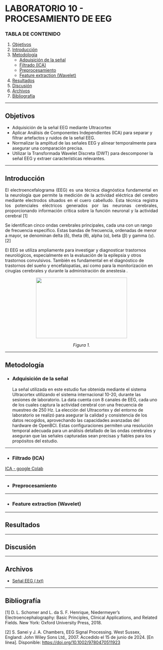 # LABORATORIO 10 - PROCESAMIENTO DE EEG

### TABLA DE CONTENIDO

1. [Objetivos](#id1)
2. [Introducción](#id2)
3. [Metodología](#id3)
   - [Adquisición de la señal](#id4)
   - [Filtrado (ICA)](#id5)
   - [Preprocesamiento](#id6)
   - [Feature extraction (Wavelet)](#id7)
4. [Resultados](#id8)
5. [Discusión](#id9)
6. [Archivos](#id10)
7. [Bibliografía](#id11)
---

## **Objetivos** <a name="id1"></a>
- Adquisición de la señal EEG mediante Ultracortex
- Aplicar Análisis de Componentes Independientes (ICA) para separar y filtrar artefactos y ruidos de la señal EEG.
- Normalizar la amplitud de las señales EEG y alinear temporalmente para asegurar una comparación precisa.
- Utilizar la Transformada Wavelet Discreta (DWT) para descomponer la señal EEG y extraer características relevantes.

---
## **Introducción** <a name="id2"></a>
<p align="justify">El electroencefalograma (EEG) es una técnica diagnóstica fundamental en la neurología que permite la medición de la actividad eléctrica del cerebro mediante electrodos situados en el cuero cabelludo. Esta técnica registra los potenciales eléctricos generados por las neuronas cerebrales, proporcionando información crítica sobre la función neuronal y la actividad cerebral [1] </p>

<p align=justify"> Se identifican cinco ondas cerebrales principales, cada una con un rango de frecuencia específico. Estas bandas de frecuencia, ordenadas de menor a mayor, se denominan delta (δ), theta (θ), alpha (α), beta (β) y gamma (γ).[2]

<p align=justify"> El EEG se utiliza ampliamente para investigar y diagnosticar trastornos neurológicos, especialmente en la evaluación de la epilepsia y otros trastornos convulsivos. También es fundamental en el diagnóstico de trastornos del sueño y encefalopatías, así como para la monitorización en cirugías cerebrales y durante la administración de anestesia .</p>


<p align="center">
  <img src=""  width="300" height="200"> </p>
<em><p align="center">Figura 1. </p></em> 

---
## **Metodología** <a name="id3"></a>

- ### **Adquisición de la señal** <a name="id4"></a>

   La señal utilizada en este estudio fue obtenida mediante el sistema Ultracortex utilizando el sistema internacional 10-20, durante las sesiones de laboratorio. La data cuenta con 8 canales de EEG, cada uno de los cuales captura la actividad cerebral con una frecuencia de muestreo de 250 Hz. La elección del Ultracortex y del entorno de laboratorio se realizó para asegurar la calidad y consistencia de los datos recogidos, aprovechando las capacidades avanzadas del hardware de OpenBCI. Estas configuraciones permiten una resolución temporal adecuada para un análisis detallado de las ondas cerebrales y aseguran que las señales capturadas sean precisas y fiables para los propósitos del estudio.

---
- ### **Filtrado (ICA)** <a name="id5"></a>

[ICA - google Colab](https://colab.research.google.com/drive/1OVnGGGl1892MNKIAGkUj3gbo-6ZN5EDJ?usp=sharing)


---
- ### **Preprocesamiento** <a name="id6"></a>


---
- ### **Feature extraction (Wavelet)** <a name="id7"></a>


---


## **Resultados** <a name="id8"></a>


---

## **Discusión** <a name="id9"></a>


---

## **Archivos** <a name="id10"></a>

- [Señal EEG (.txt)](https://github.com/NadAbiO/IntroSeniales/blob/eabb364176c7424485a2238dc83e6cd4f13f24d7/ISB/Laboratorios/Lab10_ProcesamientoEEG/OpenBCI_GUI-v5-meditation.txt)

---


## **Bibliografía** <a name="id11"></a>

[1] D. L. Schomer and L. da S. F. Henrique, Niedermeyer’s Electroencephalography: Basic Principles, Clinical Applications, and Related Fields. New York: Oxford University Press, 2018.

[2] S. Sanei y J. A. Chambers, EEG Signal Processing. West Sussex, England: John Wiley Sons Ltd,, 2007. Accedido el 15 de junio de 2024. [En línea]. Disponible: https://doi.org/10.1002/9780470511923


